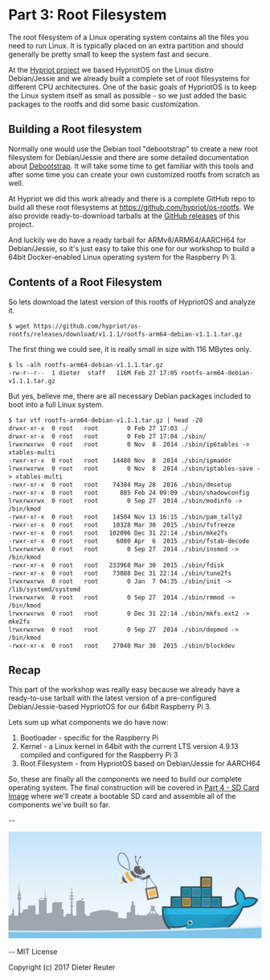 
# Part 3: Root Filesystem

The root filesystem of a Linux operating system contains all the files you need to run Linux. It is typically placed on an extra partition and should generally be pretty small to keep the system fast and secure.

At the [Hypriot project](https://blog.hypriot.com) we based HypriotOS on the Linux distro Debian/Jessie and we already built a complete set of root filesystems for different CPU architectures. One of the basic goals of HypriotOS is to keep the Linux system itself as small as possible - so we just added the basic packages to the rootfs and did some basic customization.


## Building a Root filesystem

Normally one would use the Debian tool "debootstrap" to create a new root filesystem for Debian/Jessie and there are some detailed documentation about [Debootstrap](https://wiki.debian.org/Debootstrap). It will take some time to get familiar with this tools and after some time you can create your own customized rootfs from scratch as well.

At Hypriot we did this work already and there is a complete GitHub repo to build all these root filesystems at https://github.com/hypriot/os-rootfs. We also provide ready-to-download tarballs at the [GitHub releases](https://github.com/hypriot/os-rootfs/releases) of this project.

And luckily we do have a ready tarball for ARMv8/ARM64/AARCH64 for Debian/Jessie, so it's just easy to take this one for our workshop to build a 64bit Docker-enabled Linux operating system for the Raspberry Pi 3.


## Contents of a Root Filesystem

So lets download the latest version of this rootfs of HypriotOS and analyze it.
```
$ wget https://github.com/hypriot/os-rootfs/releases/download/v1.1.1/rootfs-arm64-debian-v1.1.1.tar.gz
```

The first thing we could see, it is really small in size with 116 MBytes only.
```
$ ls -alh rootfs-arm64-debian-v1.1.1.tar.gz
-rw-r--r--  1 dieter  staff   116M Feb 27 17:05 rootfs-arm64-debian-v1.1.1.tar.gz
```

But yes, believe me, there are all necessary Debian packages included to boot into a full Linux system.
```
$ tar vtf rootfs-arm64-debian-v1.1.1.tar.gz | head -20
drwxr-xr-x  0 root   root        0 Feb 27 17:03 ./
drwxr-xr-x  0 root   root        0 Feb 27 17:04 ./sbin/
lrwxrwxrwx  0 root   root        0 Nov  8  2014 ./sbin/ip6tables -> xtables-multi
-rwxr-xr-x  0 root   root    14480 Nov  8  2014 ./sbin/ipmaddr
lrwxrwxrwx  0 root   root        0 Nov  8  2014 ./sbin/iptables-save -> xtables-multi
-rwxr-xr-x  0 root   root    74384 May 28  2016 ./sbin/dmsetup
-rwxr-xr-x  0 root   root      885 Feb 24 09:09 ./sbin/shadowconfig
lrwxrwxrwx  0 root   root        0 Sep 27  2014 ./sbin/modinfo -> /bin/kmod
-rwxr-xr-x  0 root   root    14504 Nov 13 16:15 ./sbin/pam_tally2
-rwxr-xr-x  0 root   root    10328 Mar 30  2015 ./sbin/fsfreeze
-rwxr-xr-x  0 root   root   102096 Dec 31 22:14 ./sbin/mke2fs
-rwxr-xr-x  0 root   root     6080 Apr  6  2015 ./sbin/fstab-decode
lrwxrwxrwx  0 root   root        0 Sep 27  2014 ./sbin/insmod -> /bin/kmod
-rwxr-xr-x  0 root   root   233968 Mar 30  2015 ./sbin/fdisk
-rwxr-xr-x  0 root   root    73088 Dec 31 22:14 ./sbin/tune2fs
lrwxrwxrwx  0 root   root        0 Jan  7 04:35 ./sbin/init -> /lib/systemd/systemd
lrwxrwxrwx  0 root   root        0 Sep 27  2014 ./sbin/rmmod -> /bin/kmod
lrwxrwxrwx  0 root   root        0 Dec 31 22:14 ./sbin/mkfs.ext2 -> mke2fs
lrwxrwxrwx  0 root   root        0 Sep 27  2014 ./sbin/depmod -> /bin/kmod
-rwxr-xr-x  0 root   root    27040 Mar 30  2015 ./sbin/blockdev
```


## Recap

This part of the workshop was really easy because we already have a ready-to-use tarball with the latest version of a pre-configured Debian/Jessie-based HypriotOS for our 64bit Raspberry Pi 3.

Lets sum up what components we do have now:

1. Bootloader - specific for the Raspberry Pi
2. Kernel - a Linux kernel in 64bit with the current LTS version 4.9.13 compiled and configured for the Raspberry Pi 3
3. Root Filesystem - from HypriotOS based on Debian/Jessie for AARCH64

So, these are finally all the components we need to build our complete operating system. The final construction will be covered in [Part 4 - SD Card Image](part4-sd-card-image.md) where we'll create a bootable SD card and assemble all of the components we've built so far.

--

![bee42-logo.jpg](/images/bee42-logo.jpg)

--
MIT License

Copyright (c) 2017 Dieter Reuter

